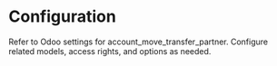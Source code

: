 # Configuration

Refer to Odoo settings for account_move_transfer_partner. Configure related models, access rights, and options as needed.
